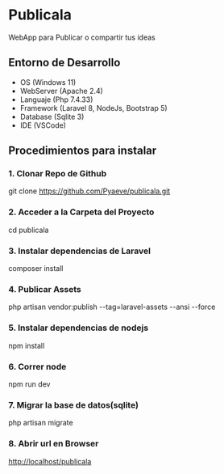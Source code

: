 
# Publicala 
WebApp para Publicar o compartir tus ideas
## Entorno de Desarrollo
- OS (Windows 11)
- WebServer (Apache 2.4)
- Languaje (Php 7.4.33)
- Framework (Laravel 8, NodeJs, Bootstrap 5)
- Database (Sqlite 3)
- IDE (VSCode)
  
## Procedimientos para instalar
### 1. Clonar Repo de Github
git clone https://github.com/Pyaeve/publicala.git

### 2. Acceder a la Carpeta del Proyecto
cd publicala
### 3. Instalar dependencias de Laravel
composer install
### 4. Publicar Assets
php artisan vendor:publish --tag=laravel-assets --ansi --force
### 5. Instalar dependencias de nodejs
npm install
### 6. Correr node
npm run dev
### 7. Migrar la base de datos(sqlite)
php artisan migrate
### 8. Abrir url en Browser
[http://localhost/publicala](http://localhost/publicala)
